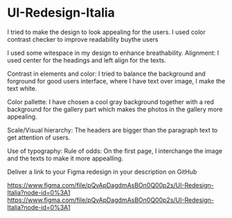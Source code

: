 # UI-Redesign-Italia
I tried to make the design to look appealing for the users. I used color contrast checker to improve readability buythe users

I used some witespace in my design to enhance breathability.
Alignment: I used center for the headings and left align for the texts.

Contrast in elements and color: I tried to balance the background and forground for good users interface, where I have text over image, I make the text white.

Color pallette: I have chosen a cool gray background together with a red background for the gallery part which makes the photos in the gallery more appealing.

Scale/Visual hierarchy: The headers are bigger than the paragraph text to get attention of users.

Use of typography: 
Rule of odds: On the first page, I interchange the image and the texts to make it more appealling.



Deliver a link to your Figma redesign in your description on GitHub

https://www.figma.com/file/pQvApDagdmAsBOn0Q00p2s/UI-Redesign-Italia?node-id=0%3A1
https://www.figma.com/file/pQvApDagdmAsBOn0Q00p2s/UI-Redesign-Italia?node-id=0%3A1
